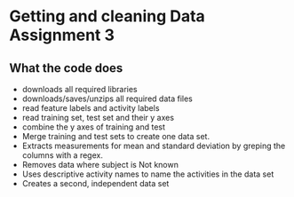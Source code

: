 # Getting and cleaning Data Assignment 3

## What the code does

* downloads all required libraries
* downloads/saves/unzips all required data files
* read feature labels and activity labels
* read training set, test set and their y axes
* combine the y axes of training and test
* Merge training and test sets to create one data set.
* Extracts measurements for mean and standard deviation by greping the columns with a regex.
* Removes data where subject is Not known
* Uses descriptive activity names to name the activities in the data set
* Creates a second, independent data set
